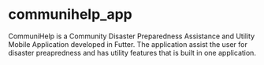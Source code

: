 # communihelp_app

CommuniHelp is a Community Disaster Preparedness Assistance and Utility Mobile Application developed in Futter. The application assist the user for disaster preapredness and has utility features that is built in one application.
